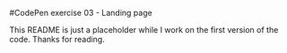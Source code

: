 #CodePen exercise 03 - Landing page

This README is just a placeholder while I work on the first version of the code. Thanks for reading.